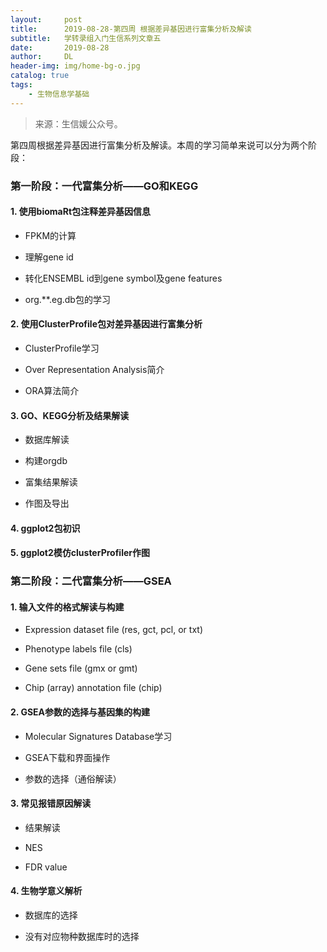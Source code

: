 ```yaml
---
layout:     post
title:      2019-08-28-第四周 根据差异基因进行富集分析及解读
subtitle:   学转录组入门生信系列文章五
date:       2019-08-28
author:     DL
header-img: img/home-bg-o.jpg
catalog: true
tags:
    - 生物信息学基础
---
```


> 来源：生信媛公众号。

第四周根据差异基因进行富集分析及解读。本周的学习简单来说可以分为两个阶段：

### 第一阶段：一代富集分析——GO和KEGG

#### 1. 使用biomaRt包注释差异基因信息

- FPKM的计算

- 理解gene id

- 转化ENSEMBL id到gene symbol及gene features

- org.**.eg.db包的学习

#### 2. 使用ClusterProfile包对差异基因进行富集分析

- ClusterProfile学习

- Over Representation Analysis简介

- ORA算法简介

#### 3. GO、KEGG分析及结果解读

- 数据库解读

- 构建orgdb

- 富集结果解读

- 作图及导出

#### 4. ggplot2包初识

#### 5. ggplot2模仿clusterProfiler作图

### 第二阶段：二代富集分析——GSEA

#### 1. 输入文件的格式解读与构建

- Expression dataset file (res, gct, pcl, or txt)

- Phenotype labels file (cls)

- Gene sets file (gmx or gmt)

- Chip (array) annotation file (chip)

#### 2. GSEA参数的选择与基因集的构建

- Molecular Signatures Database学习

- GSEA下载和界面操作

- 参数的选择（通俗解读）

#### 3. 常见报错原因解读

- 结果解读

- NES

- FDR value

#### 4. 生物学意义解析

- 数据库的选择

- 没有对应物种数据库时的选择